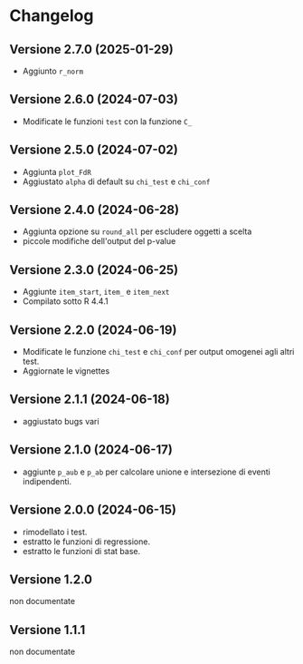# Changelog


## Versione 2.7.0 (2025-01-29)

- Aggiunto `r_norm`

## Versione 2.6.0 (2024-07-03)

- Modificate le funzioni `test` con la funzione `C_`

## Versione 2.5.0 (2024-07-02)

- Aggiunta `plot_FdR`
- Aggiustato `alpha` di default su `chi_test` e `chi_conf`

## Versione 2.4.0 (2024-06-28)

- Aggiunta opzione su `round_all` per escludere oggetti a scelta
- piccole modifiche dell'output del p-value

## Versione 2.3.0 (2024-06-25)

- Aggiunte `item_start`, `item_` e `item_next`  
- Compilato sotto R 4.4.1

## Versione 2.2.0 (2024-06-19)

- Modificate le funzione `chi_test` e `chi_conf` per output omogenei agli altri test.
- Aggiornate le vignettes

## Versione 2.1.1 (2024-06-18)

- aggiustato bugs vari

## Versione 2.1.0 (2024-06-17)

- aggiunte `p_aub` e `p_ab` per calcolare unione e intersezione di eventi indipendenti.

## Versione 2.0.0 (2024-06-15)

- rimodellato i test.
- estratto le funzioni di regressione.
- estratto le funzioni di stat base.

## Versione 1.2.0

non documentate

## Versione 1.1.1

non documentate
